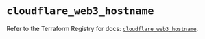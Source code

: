 # `cloudflare_web3_hostname`

Refer to the Terraform Registry for docs: [`cloudflare_web3_hostname`](https://registry.terraform.io/providers/cloudflare/cloudflare/4.24.0/docs/resources/web3_hostname).

